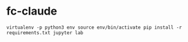 # fc-claude

`
virtualenv -p python3 env
source env/bin/activate
pip install -r requirements.txt
jupyter lab
`
